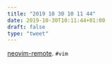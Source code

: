 ```yaml
---
title: "2019 10 30 10 11 44"
date: 2019-10-30T10:11:44+01:00
draft: false
type: "tweet"
---
```

[neovim-remote](https://github.com/mhinz/neovim-remote). `#vim`
